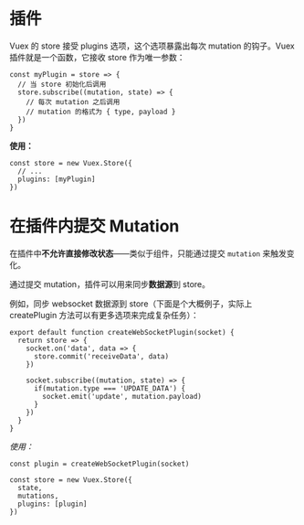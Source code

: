 插件
====

Vuex 的 store 接受 plugins 选项，这个选项暴露出每次 mutation 的钩子。Vuex 插件就是一个函数，它接收 store 作为唯一参数：

```
const myPlugin = store => {
  // 当 store 初始化后调用
  store.subscribe((mutation, state) => {
    // 每次 mutation 之后调用
    // mutation 的格式为 { type, payload }
  })
}
```

**使用：**

```
const store = new Vuex.Store({
  // ...
  plugins: [myPlugin]
})
```


# 在插件内提交 Mutation

在插件中**不允许直接修改状态**——类似于组件，只能通过提交 `mutation` 来触发变化。

通过提交 mutation，插件可以用来同步**数据源**到 store。

例如，同步 websocket 数据源到 store（下面是个大概例子，实际上 createPlugin 方法可以有更多选项来完成复杂任务）：

```
export default function createWebSocketPlugin(socket) {
  return store => {
    socket.on('data', data => {
      store.commit('receiveData', data)
    })

    socket.subscribe((mutation, state) => {
      if(mutation.type === 'UPDATE_DATA') {
        socket.emit('update', mutation.payload)
      }
    })
  }
}
```

*使用：*

```
const plugin = createWebSocketPlugin(socket)

const store = new Vuex.Store({
  state,
  mutations,
  plugins: [plugin]
})
```


